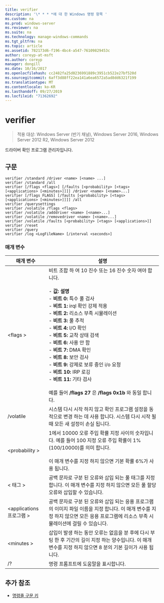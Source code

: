 ```yaml
---
title: verifier
description: '\* * * *에 대 한 Windows 명령 항목 '
ms.custom: na
ms.prod: windows-server
ms.reviewer: na
ms.suite: na
ms.technology: manage-windows-commands
ms.tgt_pltfrm: na
ms.topic: article
ms.assetid: 782173d6-f196-4bc4-a547-76109829453c
author: coreyp-at-msft
ms.author: coreyp
manager: dongill
ms.date: 10/16/2017
ms.openlocfilehash: cc2482fa25d0236991889c3951cb522e27bf520d
ms.sourcegitcommit: 6aff3d88ff22ea141a6ea6572a5ad8dd6321f199
ms.translationtype: MT
ms.contentlocale: ko-KR
ms.lasthandoff: 09/27/2019
ms.locfileid: "71362692"
---
```

# <a name="verifier"></a>verifier

>적용 대상: Windows Server (반기 채널), Windows Server 2016, Windows Server 2012 R2, Windows Server 2012

드라이버 확인 프로그램 관리자입니다.  

## <a name="syntax"></a>구문  
```  
verifier /standard /driver <name> [<name> ...]  
verifier /standard /all  
verifier [/flags <flags>] [/faults [<probability> [<tags> [<applications> [<minutes>]]]] /driver <name> [<name>...]  
verifier [/flags FLAGS] [/faults [<probability> [<tags> [<applications> [<minutes>]]]] /all  
verifier /querysettings  
verifier /volatile /flags <flags>  
verifier /volatile /adddriver <name> [<name>...]  
verifier /volatile /removedriver <name> [<name>...]  
verifier /volatile /faults [<probability> [<tags> [<applications>]]  
verifier /reset  
verifier /query  
verifier /log <LogFileName> [/interval <seconds>]  
```  
### <a name="parameters"></a>매개 변수  
|매개 변수|설명|  
|-------|--------|  
|\<flags >|비트 조합 하 여 10 진수 또는 16 진수 숫자 여야 합니다.<br /><br />-   **값: 설명**<br />-   **비트 0:** 특수 풀 검사<br />-   **비트 1:** irql 확인 강제 적용<br />-   **비트 2:** 리소스 부족 시뮬레이션<br />-   **비트 3:** 풀 추적<br />-   **비트 4:** I/O 확인<br />-   **비트 5:** 교착 상태 검색<br />-   **비트 6:** 사용 안 함<br />-   **비트 7:** DMA 확인<br />-   **비트 8:** 보안 검사<br />-   **비트 9:** 강제로 보류 중인 i/o 요청<br />-   **비트 10:** IRP 로깅<br />-   **비트 11:** 기타 검사<br /><br />예를 들어 **/flags 27** 은 **/flags 0x1b** 와 동일 합니다.|  
|/volatile|시스템 다시 시작 하지 않고 확인 프로그램 설정을 동적으로 변경 하는 데 사용 합니다. 시스템 다시 시작 될 때 모든 새 설정이 손실 됩니다.|  
|\<probability >|1에서 10000 오류 주입 확률 지정 사이의 숫자입니다. 예를 들어 100 지정 오류 주입 확률이 1% (100/10000)를 의미 합니다.<br /><br />이 매개 변수를 지정 하지 않으면 기본 확률 6%가 사용 됩니다.|  
|\< 태그 >|공백 문자로 구분 된 오류와 삽입 되는 풀 태그를 지정 합니다. 이 매개 변수를 지정 하지 않으면 모든 풀 할당 오류와 삽입할 수 있습니다.|  
|\<applications 프로그램 >|공백 문자로 구분 된 오류와 삽입 되는 응용 프로그램의 이미지 파일 이름을 지정 합니다. 이 매개 변수를 지정 하지 않으면 모든 응용 프로그램에 리소스 부족 시뮬레이션에 걸릴 수 있습니다.|  
|\<minutes >|삽입이 발생 하는 동안 오류는 없음을 분 후에 다시 부팅 한 후 기간의 길이 지정 하는 양수입니다. 이 매개 변수를 지정 하지 않으면 8 분의 기본 길이가 사용 됩니다.|  
|/?|명령 프롬프트에 도움말을 표시합니다.|  

## <a name="additional-references"></a>추가 참조  
-   [명령줄 구문 키](command-line-syntax-key.md)  